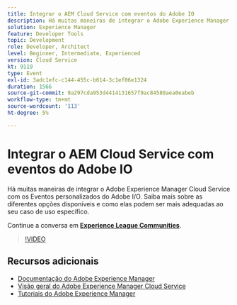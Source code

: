```yaml
---
title: Integrar o AEM Cloud Service com eventos do Adobe IO
description: Há muitas maneiras de integrar o Adobe Experience Manager Cloud Service com os Eventos personalizados do Adobe I/O. Saiba mais sobre as diferentes opções disponíveis e como elas podem ser mais adequadas ao seu caso de uso específico.
solution: Experience Manager
feature: Developer Tools
topic: Development
role: Developer, Architect
level: Beginner, Intermediate, Experienced
version: Cloud Service
kt: 9119
type: Event
exl-id: 3adc1efc-c144-455c-b614-3c1ef06e1324
duration: 1566
source-git-commit: 9a297cda953d4414131657f9ac84580aea0eabeb
workflow-type: tm+mt
source-wordcount: '113'
ht-degree: 5%

---
```


# Integrar o AEM Cloud Service com eventos do Adobe IO

Há muitas maneiras de integrar o Adobe Experience Manager Cloud Service com os Eventos personalizados do Adobe I/O. Saiba mais sobre as diferentes opções disponíveis e como elas podem ser mais adequadas ao seu caso de uso específico.

Continue a conversa em **[Experience League Communities](https://adobe.ly/3ij0O1W)**.

>[!VIDEO](https://video.tv.adobe.com/v/337529/?quality=12&learn=on&hidetitle=true)

## Recursos adicionais

- [Documentação do Adobe Experience Manager](https://experienceleague.adobe.com/docs/experience-manager-cloud-service.html)
- [Visão geral do Adobe Experience Manager Cloud Service](https://experienceleague.adobe.com/docs/experience-manager-cloud-service/overview/home.html)
- [Tutoriais do Adobe Experience Manager](https://experienceleague.adobe.com/docs/experience-manager-tutorials.html)
